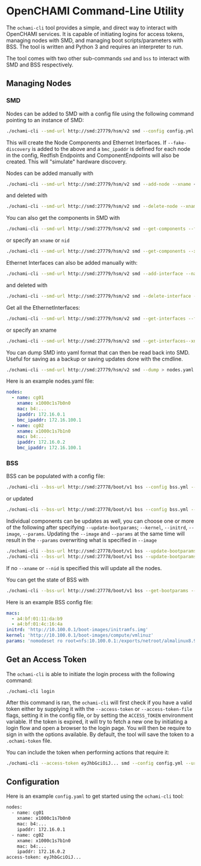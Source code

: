 # OpenCHAMI Command-Line Utility

The `ochami-cli` tool provides a simple, and direct way to interact with OpenCHAMI services. It is capable of initiating logins for access tokens, managing nodes with SMD, and managing boot scripts/parameters with BSS. The tool is written and Python 3 and requires an interpreter to run.

The tool comes with two other sub-commands `smd` and `bss` to interact with SMD and BSS respectively. 

## Managing Nodes

### SMD
Nodes can be added to SMD with a config file using the following command pointing to an instance of SMD:

```bash
./ochami-cli --smd-url http://smd:27779/hsm/v2 smd --config config.yml
```
This will create the Node Components and Ethernet Interfaces. If `--fake-discovery` is added to the above and a `bmc_ipaddr` is defined for each node in the config, Redfish Endpoints and ComponentEndpoints will also be created. This will "simulate" hardware discovery. 

Nodes can be added manually with
```bash
./ochami-cli --smd-url http://smd:27779/hsm/v2 smd --add-node --xname <xname> --nid <nid>
```
and deleted with
```bash
./ochami-cli --smd-url http://smd:27779/hsm/v2 smd --delete-node --xname <xname>
```
You can also get the components in SMD with 
```bash
./ochami-cli --smd-url http://smd:27779/hsm/v2 smd --get-components --format {none|json|yaml}
```
or specify an `xname` or `nid`
```bash
./ochami-cli --smd-url http://smd:27779/hsm/v2 smd --get-components --xname <xname>
```

Ethernet Interfaces can also be added manually with:
```bash
./ochami-cli --smd-url http://smd:27779/hsm/v2 smd --add-interface --name <name> --xname <xname> --mac <mac> --ipaddr <ipaddr>
```
and deleted with
```bash
./ochami-cli --smd-url http://smd:27779/hsm/v2 smd --delete-interface --xname <xname>
```
Get all the EthernetInterfaces:
```bash
./ochami-cli --smd-url http://smd:27779/hsm/v2 smd --get-interfaces --format {none|json|yaml}
```
or specify an xname
```bash
./ochami-cli --smd-url http://smd:27779/hsm/v2 smd --get-interfaces--xname <xname>
```

You can dump SMD into yaml format that can then be read back into SMD. Useful for saving as a backup or saving updates done with the cmdline.
```bash
./ochami-cli --smd-url http://smd:27779/hsm/v2 smd --dump > nodes.yaml
```

Here is an example nodes.yaml file:
```yaml
nodes:
  - name: cg01
    xname: x1000c1s7b0n0
    mac: b4:...
    ipaddr: 172.16.0.1
    bmc_ipaddr: 172.16.100.1
  - name: cg02
    xname: x1000c1s7b1n0
    mac: b4:...
    ipaddr: 172.16.0.2
    bmc_ipaddr: 172.16.100.1
```
### BSS

BSS can be populated with a config file:
```bash
./ochami-cli --bss-url http://smd:27778/boot/v1 bss --config bss.yml --add-bootparams
```
or updated
```bash
./ochami-cli --bss-url http://smd:27778/boot/v1 bss --config bss.yml --update-bootparams
```

Individual components can be updates as well, you can choose one or more of the following after specifying `--update-bootparams`; `--kernel`, `--initrd`, `--image`, `--params`.
Updating the `--image` and `--params` at the same time will result in the `--params` overwriting what is specified in `--image`
```bash
./ochami-cli --bss-url http://smd:27778/boot/v1 bss --update-bootparams --image <image>
./ochami-cli --bss-url http://smd:27778/boot/v1 bss --update-bootparams --kernel <kernel> --initrd <initrd>
```
If no `--xname` or `--nid` is specified this will update all the nodes.

You can get the state of BSS with
```bash
./ochami-cli --bss-url http://smd:27778/boot/v1 bss --get-bootparams --format {none|json|yaml}
```

Here is an example BSS config file:
```yaml
macs:
  - a4:bf:01:11:da:b9
  - a4:bf:01:4c:16:4a
initrd: 'http://10.100.0.1/boot-images/initramfs.img'
kernel: 'http://10.100.0.1/boot-images/compute/vmlinuz'
params: 'nomodeset ro root=nfs:10.100.0.1:/exports/netroot/almalinux8.9:ro,vers=4.2,sec=sys,nolock ip=dhcp console=ttyS0,115200'
```

## Get an Access Token

The `ochami-cli` is able to initiate the login process with the following command:

```
./ochami-cli login
```
 
After this command is ran, the `ochami-cli` will first check if you have a valid token either by supplying it with the `--access-token` or `--access-token-file` flags, setting it in the config file, or by setting the `ACCESS_TOKEN` environment variable. If the token is expired, it will try to fetch a new one by initiating a login flow and open a browser to the login page. You will then be require to sign in with the options available. By default, the tool will save the token to a `.ochami-token` file.

You can include the token when performing actions that require it:

```bash
./ochami-cli --access-token eyJhbGciOiJ... smd --config config.yml --url http://smd:27779/hsm/v2
```

## Configuration

Here is an example `config.yaml` to get started using the `ochami-cli` tool:

```bash
nodes:
  - name: cg01
    xname: x1000c1s7b0n0
    mac: b4:...
    ipaddr: 172.16.0.1
  - name: cg02
    xname: x1000c1s7b1n0
    mac: b4:...
    ipaddr: 172.16.0.2
access-token: eyJhbGciOiJ...
```
